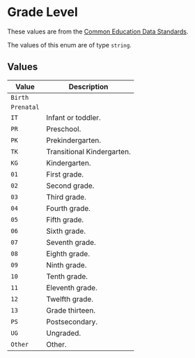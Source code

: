 # Grade Level
These values are from the [Common Education Data Standards](https://ceds.ed.gov/element/000177/).

The values of this enum are of type `string`.

## Values
| Value | Description |
| ----- | ----------- |
| `Birth` | |
| `Prenatal` | |
| `IT` | Infant or toddler. |
| `PR` | Preschool. |
| `PK` | Prekindergarten. |
| `TK` | Transitional Kindergarten. |
| `KG` | Kindergarten. |
| `01` | First grade. |
| `02` | Second grade. |
| `03` | Third grade. |
| `04` | Fourth grade. |
| `05` | Fifth grade. |
| `06` | Sixth grade. |
| `07` | Seventh grade. |
| `08` | Eighth grade. |
| `09` | Ninth grade. |
| `10` | Tenth grade. |
| `11` | Eleventh grade. |
| `12` | Twelfth grade. |
| `13` | Grade thirteen. |
| `PS` | Postsecondary. |
| `UG` | Ungraded. |
| `Other` | Other. |
